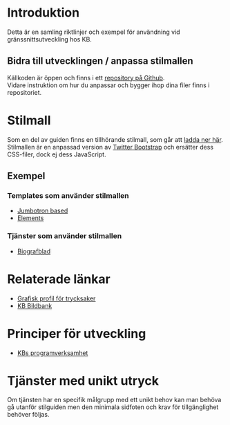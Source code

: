 # Introduktion

Detta är en samling riktlinjer och exempel för användning vid gränssnittsutveckling hos KB.

## Bidra till utvecklingen / anpassa stilmallen

Källkoden är öppen och finns i ett [repository på Github](https://github.com/Kungbib/frontend-guide).  
Vidare instruktion om hur du anpassar och bygger ihop dina filer finns i repositoriet.

# Stilmall

Som en del av guiden finns en tillhörande stilmall, som går att [ladda ner här](./css/kb-style.css).  
Stilmallen är en anpassad version av [Twitter Bootstrap](http://getbootstrap.com/) och ersätter dess CSS-filer, dock ej dess JavaScript.

## Exempel

### Templates som använder stilmallen

* [Jumbotron based](./examples/jumbotron.html)
* [Elements](./examples/elements.html)

### Tjänster som använder stilmallen

* [Biografblad](https://biografblad.kb.se/)

# Relaterade länkar

* [Grafisk profil för trycksaker](http://kb.idmanuals.com)
* [KB Bildbank](https://www.flickr.com/photos/25300312@N08/)

# Principer för utveckling

* [KBs programverksamhet](http://www.kb.se/Dokument/Programverksamhet/KB_Programmen_low.pdf)

# Tjänster med unikt utryck

Om tjänsten har en specifik målgrupp med ett unikt behov kan man behöva gå utanför stilguiden men den minimala sidfoten och krav för tillgänglighet behöver följas.
